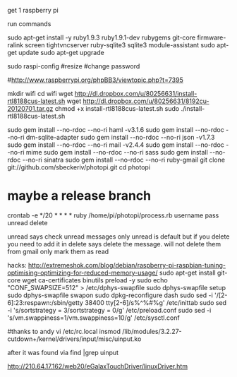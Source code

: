 get 1 raspberry pi

run commands 

sudo apt-get install -y  ruby1.9.3 ruby1.9.1-dev rubygems  git-core firmware-ralink screen tightvncserver ruby-sqlite3 sqlite3 module-assistant
sudo apt-get update
sudo apt-get upgrade

sudo raspi-config
#resize
#change password  

#http://www.raspberrypi.org/phpBB3/viewtopic.php?t=7395

mkdir wifi
cd wifi
wget http://dl.dropbox.com/u/80256631/install-rtl8188cus-latest.sh
wget http://dl.dropbox.com/u/80256631/8192cu-20120701.tar.gz
chmod +x install-rtl8188cus-latest.sh
sudo ./install-rtl8188cus-latest.sh


sudo gem install  --no-rdoc --no-ri haml -v3.1.6
sudo gem install  --no-rdoc --no-ri dm-sqlite-adapter 
sudo gem install  --no-rdoc --no-ri json -v1.7.3
sudo gem install  --no-rdoc --no-ri mail -v2.4.4
sudo gem install  --no-rdoc --no-ri mime
sudo gem install  --no-rdoc --no-ri sass
sudo gem install  --no-rdoc --no-ri sinatra
sudo gem install  --no-rdoc --no-ri ruby-gmail
git clone git://github.com/sbeckeriv/photopi.git
cd photopi
# maybe a release branch

crontab -e
*/20 * * * * ruby /home/pi/photopi/process.rb username pass unread delete

unread says check unread messages only unread is default but if you delete you need to add it in
delete says delete the message. will not delete them from gmail only mark them as read

hacks:
http://extremeshok.com/blog/debian/raspberry-pi-raspbian-tuning-optimising-optimizing-for-reduced-memory-usage/
sudo apt-get install git-core wget ca-certificates binutils preload  -y
sudo echo "CONF_SWAPSIZE=512" > /etc/dphys-swapfile
sudo dphys-swapfile setup
sudo dphys-swapfile swapon 
sudo dpkg-reconfigure dash
sudo sed -i '/[2-6]:23:respawn:\/sbin\/getty 38400 tty[2-6]/s%^%#%g' /etc/inittab
sudo sed -i 's/sortstrategy = 3/sortstrategy = 0/g'  /etc/preload.conf
sudo sed -i 's/vm.swappiness=1/vm.swappiness=10/g'  /etc/sysctl.conf


#thanks to andy
vi /etc/rc.local 
insmod /lib/modules/3.2.27-cutdown+/kernel/drivers/input/misc/uinput.ko

after it was found via find |grep uinput

http://210.64.17.162/web20/eGalaxTouchDriver/linuxDriver.htm
